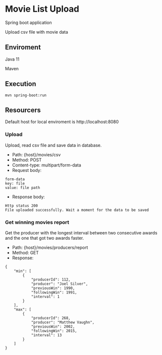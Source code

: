 # Movie List Upload

Spring boot application

Upload csv file with movie data

## Enviroment

Java 11

Maven

## Execution
```
mvn spring-boot:run
```
## Resourcers
Default host for local enviroment is http://localhost:8080

### Upload
Upload, read csv file and save data in database.

 - Path: {host}/movies/csv
 - Method: POST
 - Content-type: multipart/form-data
 - Request body: 
 ```
 form-data
 key: file
 value: file path
 ```
 - Response body:
```
Http status 200
File uploaded successfully. Wait a moment for the data to be saved
```
### Get winning movies report

Get the producer with the longest interval between two consecutive awards and the one that got two awards faster.
 
 - Path: {host}/movies/producers/report
 - Method: GET
- Response:
```
{
	"min": [
		{
			"producerId": 112,
			"producer": "Joel Silver",
			"previousWin": 1990,
			"followingWin": 1991,
			"interval": 1
		}
	],
	"max": [
		{
			"producerId": 268,
			"producer": "Matthew Vaughn",
			"previousWin": 2002,
			"followingWin": 2015,
			"interval": 13
		}
	]
}
```